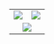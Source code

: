<table align="center">
    <tbody>
        <tr valign="top">
            <td align="center" style="padding=0;width=50%;">
              <a href="https://github.com/durranilab/">
                <img src="https://readme-stats.nozemi.io/api/?username=durranilab&title_color=6842e7&text_color=ffffff&show_icons=true&bg_color=00000000&hide_border=true&icon_color=6842e7&hide_title=true&count_private=true&include_all_commits=true&enable_animations=true" /></a>
            </td>
            <td align="center" style="padding=0;width=50%;">
              <a href="https://github.com/durranilab/">
                <img src="https://readme-stats.nozemi.io/api/top-langs/?username=durranilab&role=OWNER,ORGANIZATION_MEMBER,COLLABORATOR&title_color=6842e7&text_color=9f9f9f&show_icons=true&bg_color=00000000&hide_border=true&icon_color=6842e7&hide_title=true&count_private=true&enable_animations=true" /></a>
            </td>
        </tr>
        <tr>
            <td align="center" style="padding=0;width=50%;" colspan="2">
              <a href="https://github.com/durranilab/">
                <img src="https://github-readme-streak-stats.herokuapp.com?user=durranilab&theme=github-dark&hide_border=true&date_format=j%20M%5B%20Y%5D&fire=CEDDF5CD&background=DD272700&stroke=6842E7&dates=6842E7&ring=6842E7" /></a>
            </td>
        </tr>
    </tbody>
</table>

